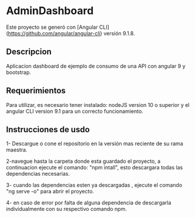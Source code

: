 # AdminDashboard

Este proyecto se generó con [Angular CLI] (https://github.com/angular/angular-cli) versión 9.1.8.

## Descripcion
Aplicacion dashboard de ejemplo de consumo de una API con angular 9 y bootstrap.

## Requerimientos

Para utilizar, es necesario tener instalado: nodeJS version 10 o superior y el angular CLI version 9.1 para un correcto funcionamiento.

## Instrucciones de usdo

1- Descargue o cone el repositorio en la versión mas reciente de su rama maestra.

2-navegue hasta la carpeta donde esta guardado el proyecto, a continuacion ejecute el comando: "npm intall", esto descargara todas las dependencias necesarias.

3- cuando las dependencias esten ya descargadas , ejecute el comando "ng serve -o" para abrir el proyecto.

4- en caso de error por falta de alguna dependencia de descargarla individualmente con su respectivo comando npm.
